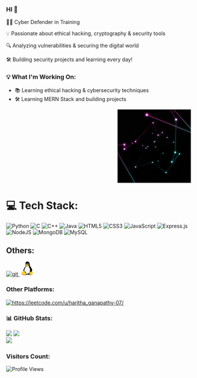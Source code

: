 <div align="left">
  <h3>HI 👋</h3>
  <p>👨‍💻 Cyber Defender in Training</p>
  <p>💡 Passionate about ethical hacking, cryptography & security tools</p>
  <p>🔍 Analyzing vulnerabilities & securing the digital world</p>
  <p>🛠️ Building security projects and learning every day!</p>

  <h3>💡 What I'm Working On:</h3>
  <ul>
    <li>📚 Learning ethical hacking & cybersecurity techniques</li>
    <li>🛠 Learning MERN Stack and building projects</li>
  </ul>
</div>

<div align="right">
  <img src="https://raw.githubusercontent.com/Haritha-official/Haritha-official/main/9viJ.gif" width="200"/>
</div>

# 💻 Tech Stack:
![Python](https://img.shields.io/badge/python-3670A0?style=plastic&logo=python&logoColor=ffdd54) 
![C](https://img.shields.io/badge/c-%2300599C.svg?style=plastic&logo=c&logoColor=white) 
![C++](https://img.shields.io/badge/c++-%2300599C.svg?style=plastic&logo=c%2B%2B&logoColor=white) 
![Java](https://img.shields.io/badge/java-%23ED8B00.svg?style=plastic&logo=openjdk&logoColor=white) 
![HTML5](https://img.shields.io/badge/html5-%23E34F26.svg?style=plastic&logo=html5&logoColor=white) 
![CSS3](https://img.shields.io/badge/css3-%231572B6.svg?style=plastic&logo=css3&logoColor=white) 
![JavaScript](https://img.shields.io/badge/javascript-%23323330.svg?style=plastic&logo=javascript&logoColor=%23F7DF1E) 
![Express.js](https://img.shields.io/badge/express.js-%23404d59.svg?style=plastic&logo=express&logoColor=%2361DAFB) 
![NodeJS](https://img.shields.io/badge/node.js-6DA55F?style=plastic&logo=node.js&logoColor=white) 
![MongoDB](https://img.shields.io/badge/MongoDB-%234ea94b.svg?style=plastic&logo=mongodb&logoColor=white) 
![MySQL](https://img.shields.io/badge/mysql-4479A1.svg?style=plastic&logo=mysql&logoColor=white)

## Others:
<p align="left"> <a href="https://git-scm.com/" target="_blank" rel="noreferrer"> <img src="https://www.vectorlogo.zone/logos/git-scm/git-scm-icon.svg" alt="git" width="40" height="40"/> </a> <a href="https://www.linux.org/" target="_blank" rel="noreferrer"> <img src="https://raw.githubusercontent.com/devicons/devicon/master/icons/linux/linux-original.svg" alt="linux" width="40" height="40"/> </a> </p>

<h3 align="left">Other Platforms:</h3>
<p align="left">
<a href="https://www.leetcode.com/https://leetcode.com/u/haritha_ganapathy-07/" target="blank"><img align="center" src="https://raw.githubusercontent.com/rahuldkjain/github-profile-readme-generator/master/src/images/icons/Social/leet-code.svg" alt="https://leetcode.com/u/haritha_ganapathy-07/" height="30" width="40" /></a>
</p>

### 📊 GitHub Stats:
![](https://github-readme-stats.vercel.app/api?username=Haritha-official&theme=dark&hide_border=false&include_all_commits=false&count_private=false)
![](https://github-readme-streak-stats.herokuapp.com/?user=Haritha-official&theme=dark&hide_border=false)<br/>
![](https://github-readme-stats.vercel.app/api/top-langs/?username=Haritha-official&theme=dark&hide_border=false&include_all_commits=false&count_private=false&layout=compact)

### Visitors Count: 
![Profile Views](https://komarev.com/ghpvc/?username=Haritha-official&color=blue)


